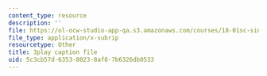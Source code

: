 ```yaml
---
content_type: resource
description: ''
file: https://ol-ocw-studio-app-qa.s3.amazonaws.com/courses/18-01sc-single-variable-calculus-fall-2010/5c3cb57d635380238af87b6326db0533_4sTKcvYMNxk.srt
file_type: application/x-subrip
resourcetype: Other
title: 3play caption file
uid: 5c3cb57d-6353-8023-8af8-7b6326db0533
---
```

